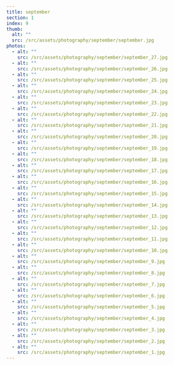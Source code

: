 ```yaml
---
title: september
section: 1
index: 9
thumb:
  alt: ""
  src: /src/assets/photography/september/september.jpg
photos:
  - alt: ""
    src: /src/assets/photography/september/september_27.jpg
  - alt: ""
    src: /src/assets/photography/september/september_26.jpg
  - alt: ""
    src: /src/assets/photography/september/september_25.jpg
  - alt: ""
    src: /src/assets/photography/september/september_24.jpg
  - alt: ""
    src: /src/assets/photography/september/september_23.jpg
  - alt: ""
    src: /src/assets/photography/september/september_22.jpg
  - alt: ""
    src: /src/assets/photography/september/september_21.jpg
  - alt: ""
    src: /src/assets/photography/september/september_20.jpg
  - alt: ""
    src: /src/assets/photography/september/september_19.jpg
  - alt: ""
    src: /src/assets/photography/september/september_18.jpg
  - alt: ""
    src: /src/assets/photography/september/september_17.jpg
  - alt: ""
    src: /src/assets/photography/september/september_16.jpg
  - alt: ""
    src: /src/assets/photography/september/september_15.jpg
  - alt: ""
    src: /src/assets/photography/september/september_14.jpg
  - alt: ""
    src: /src/assets/photography/september/september_13.jpg
  - alt: ""
    src: /src/assets/photography/september/september_12.jpg
  - alt: ""
    src: /src/assets/photography/september/september_11.jpg
  - alt: ""
    src: /src/assets/photography/september/september_10.jpg
  - alt: ""
    src: /src/assets/photography/september/september_9.jpg
  - alt: ""
    src: /src/assets/photography/september/september_8.jpg
  - alt: ""
    src: /src/assets/photography/september/september_7.jpg
  - alt: ""
    src: /src/assets/photography/september/september_6.jpg
  - alt: ""
    src: /src/assets/photography/september/september_5.jpg
  - alt: ""
    src: /src/assets/photography/september/september_4.jpg
  - alt: ""
    src: /src/assets/photography/september/september_3.jpg
  - alt: ""
    src: /src/assets/photography/september/september_2.jpg
  - alt: ""
    src: /src/assets/photography/september/september_1.jpg
---
```

